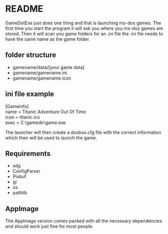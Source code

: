 # README

GameDotExe just does one thing and that is launching ms-dos games.
The first time you start the program it will ask you where you ms-dos games are stored. Then it will scan you game folders for an .ini file the .ini file needs to have the same name as the game folder. 

## folder structure
- gamename/data/[your game data]
- gamename/gamename.ini
- gamename/gamename.icon

## ini file example
[Gameinfo]  
name = Titanic Adventure Out Of Time  
 icon = titanic.ico  
 exec = C:\gamedir\game.exe  

The launcher will then  create a dosbox.cfg file with the correct information which then will be used to launch the game.

## Requirements
- xdg
- ConfigParser
- Pixbuf
- gi
- os
- pathlib

## AppImage
The AppImage version comes packed with all the necessary dependencies and should work just fine for most people.

